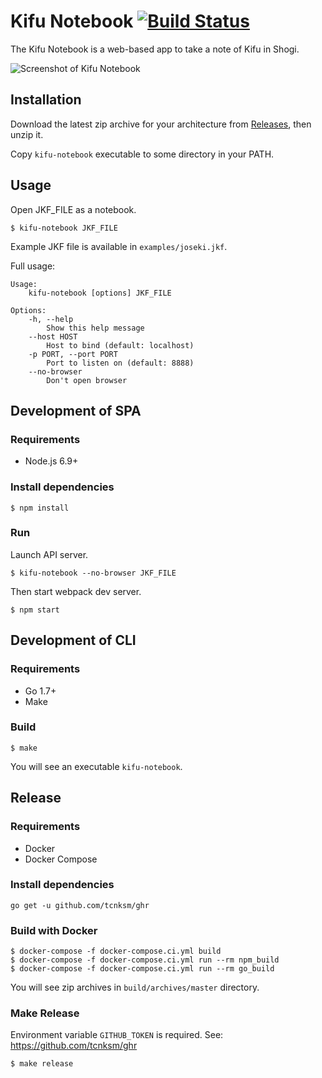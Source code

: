 # Kifu Notebook [![Build Status](https://travis-ci.org/orangain/kifu-notebook.svg?branch=master)](https://travis-ci.org/orangain/kifu-notebook)

The Kifu Notebook is a web-based app to take a note of Kifu in Shogi.

![Screenshot of Kifu Notebook](https://raw.githubusercontent.com/orangain/kifu-notebook/master/doc/screenshot.png)

## Installation

Download the latest zip archive for your architecture from [Releases](https://github.com/orangain/kifu-notebook/releases), then unzip it.

Copy `kifu-notebook` executable to some directory in your PATH.

## Usage

Open JKF_FILE as a notebook.

```
$ kifu-notebook JKF_FILE
```

Example JKF file is available in `examples/joseki.jkf`.

Full usage:

```
Usage:
    kifu-notebook [options] JKF_FILE

Options:
    -h, --help
        Show this help message
    --host HOST
        Host to bind (default: localhost)
    -p PORT, --port PORT
        Port to listen on (default: 8888)
    --no-browser
        Don't open browser
```

## Development of SPA

### Requirements

* Node.js 6.9+

### Install dependencies

```
$ npm install
```

### Run

Launch API server.

```
$ kifu-notebook --no-browser JKF_FILE
```

Then start webpack dev server.

```
$ npm start
```

## Development of CLI

### Requirements

* Go 1.7+
* Make

### Build

```
$ make
```

You will see an executable `kifu-notebook`.

## Release

### Requirements

* Docker
* Docker Compose

### Install dependencies

```
go get -u github.com/tcnksm/ghr
```

### Build with Docker

```
$ docker-compose -f docker-compose.ci.yml build
$ docker-compose -f docker-compose.ci.yml run --rm npm_build
$ docker-compose -f docker-compose.ci.yml run --rm go_build
```

You will see zip archives in `build/archives/master` directory.

### Make Release

Environment variable `GITHUB_TOKEN` is required. See: https://github.com/tcnksm/ghr

```
$ make release
```
